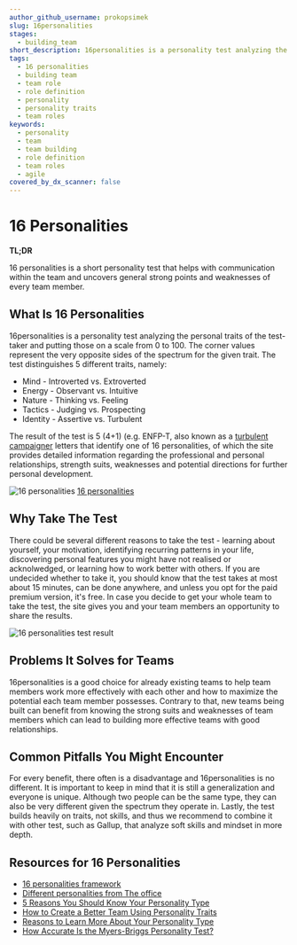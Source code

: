 ```yaml
---
author_github_username: prokopsimek
slug: 16personalities
stages:
  - building_team
short_description: 16personalities is a personality test analyzing the personal traits of the test-taker and putting those on a scale from 0 to 100. The corner values represent the very opposite sides of the spectrum for the given trait.
tags:
  - 16 personalities
  - building team
  - team role
  - role definition
  - personality
  - personality traits
  - team roles
keywords:
  - personality
  - team
  - team building
  - role definition
  - team roles
  - agile
covered_by_dx_scanner: false
---
```


# 16 Personalities

**TL;DR**

16 personalities is a short personality test that helps with communication within the team and uncovers general strong points and weaknesses of every team member.

## What Is 16 Personalities

16personalities is a personality test analyzing the personal traits of the test-taker and putting those on a scale from 0 to 100. The corner values represent the very opposite sides of the spectrum for the given trait. The test distinguishes 5 different traits, namely:

- Mind - Introverted vs. Extroverted
- Energy - Observant vs. Intuitive
- Nature - Thinking vs. Feeling
- Tactics - Judging vs. Prospecting
- Identity - Assertive vs. Turbulent

The result of the test is 5 (4+1) (e.g. ENFP-T, also known as a [turbulent campaigner](https://www.16personalities.com/enfp-personality) letters that identify one of 16 personalities, of which the site provides detailed information regarding the professional and personal relationships, strength suits, weaknesses and potential directions for further personal development.

![16 personalities](/files/16personalities.png)
[16 personalities](https://www.r-bloggers.com/16-personalities-with-circlize/)

## Why Take The Test

There could be several different reasons to take the test - learning about yourself, your motivation, identifying recurring patterns in your life, discovering personal features you might have not realised or acknolwedged, or learning how to work better with others. If you are undecided whether to take it, you should know that the test takes at most about 15 minutes, can be done anywhere, and unless you opt for the paid premium version, it's free. In case you decide to get your whole team to take the test, the site gives you and your team members an opportunity to share the results.

![16 personalities test result](/files/16_personalities_results.png)

## Problems It Solves for Teams

16personalities is a good choice for already existing teams to help team members work more effectively with each other and how to maximize the potential each team member possesses. Contrary to that, new teams being built can benefit from knowing the strong suits and weaknesses of team members which can lead to building more effective teams with good relationships.

## Common Pitfalls You Might Encounter

For every benefit, there often is a disadvantage and 16personalities is no different. It is important to keep in mind that it is still a generalization and everyone is unique. Although two people can be the same type, they can also be very different given the spectrum they operate in. Lastly, the test builds heavily on traits, not skills, and thus we recommend to combine it with other test, such as Gallup, that analyze soft skills and mindset in more depth.

## Resources for 16 Personalities

- [16 personalities framework](https://www.16personalities.com/articles/our-theory)
- [Different personalities from The office](https://www.iofficecorp.com/blog/workplace-personality-types)
- [5 Reasons You Should Know Your Personality Type](https://thriveglobal.com/stories/5-reasons-you-should-know-your-personality-type/)
- [How to Create a Better Team Using Personality Traits](https://www.16personalities.com/articles/how-to-create-a-better-team-using-personality-traits)
- [Reasons to Learn More About Your Personality Type](https://www.verywellmind.com/reasons-to-learn-more-about-your-personality-type-4099388)
- [How Accurate Is the Myers-Briggs Personality Test?](https://www.livescience.com/65513-does-myers-briggs-personality-test-work.html)
